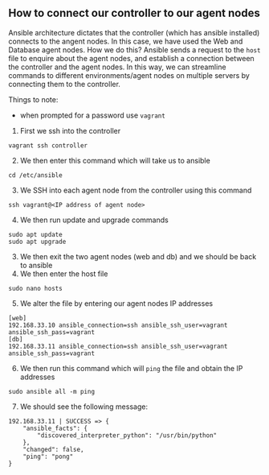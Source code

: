 ## How to connect our controller to our agent nodes

Ansible architecture dictates that the controller (which has ansible installed) connects to the angent nodes. In this case, we have used the Web and Database agent nodes. How we do this? Ansible sends a request to the `host` file to enquire about the agent nodes, and establish a connection between the controller and the agent nodes.
In this way, we can streamline commands to different environments/agent nodes on multiple servers by connecting them to the controller. 

Things to note:
- when prompted for a password use `vagrant`

1. First we ssh into the controller

```
vagrant ssh controller
```

2. We then enter this command which will take us to ansible 

```
cd /etc/ansible
```

3. We SSH into each agent node from the controller using this command 
```
ssh vagrant@<IP address of agent node>
```
4. We then run update and upgrade commands

```
sudo apt update
sudo apt upgrade
```

3. We then exit the two agent nodes (web and db) and we should be back to ansible
4. We then enter the host file

```
sudo nano hosts
```

5. We alter the file by entering our agent nodes IP addresses
```
[web]
192.168.33.10 ansible_connection=ssh ansible_ssh_user=vagrant ansible_ssh_pass=vagrant
[db]
192.168.33.11 ansible_connection=ssh ansible_ssh_user=vagrant ansible_ssh_pass=vagrant

```
6. We then run this command which will `ping` the file and obtain the IP addresses

```
sudo ansible all -m ping
```
7. We should see the following message:

```
192.168.33.11 | SUCCESS => {
    "ansible_facts": {
        "discovered_interpreter_python": "/usr/bin/python"
    },
    "changed": false,
    "ping": "pong"
}

```


